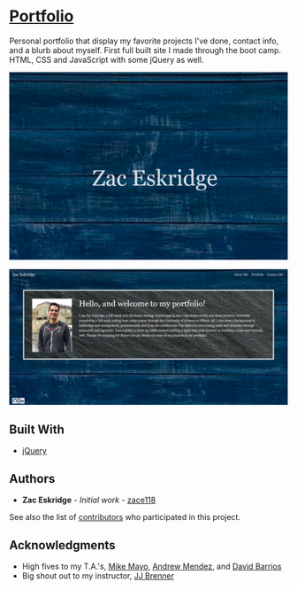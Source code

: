 # [Portfolio](https://zace118.github.io/Portfolio/)

Personal portfolio that display my favorite projects I've done, contact info, and a blurb about myself. First full built site I made through the boot camp. HTML, CSS and JavaScript with some jQuery as well. 

![Landing Page](/Assets/CodingCoursework/LandingPage.png)

![About Me Page](/Assets/CodingCoursework/AboutMe.png)

## Built With

* [jQuery](https://api.jquery.com/) 

## Authors

* **Zac Eskridge** - *Initial work* - [zace118](https://github.com/zace118)

See also the list of [contributors](https://github.com/zace118/Portfolio/contributors) who participated in this project.


## Acknowledgments

* High fives to my T.A.'s, [Mike Mayo](https://github.com/Magic-Mayo), [Andrew Mendez](https://github.com/MendezAndrewM), and [David Barrios](https://github.com/dbarrios13)
* Big shout out to my instructor, [JJ Brenner](https://github.com/breadstickguy)
